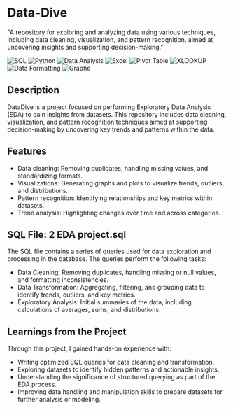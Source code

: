 # Data-Dive
"A repository for exploring and analyzing data using various techniques, including data cleaning, visualization, and pattern recognition, aimed at uncovering insights and supporting decision-making."


![SQL](https://img.shields.io/badge/Tool-SQL-blue.svg)
![Python](https://img.shields.io/badge/Language-Python-brightgreen.svg)
![Data Analysis](https://img.shields.io/badge/Skill-Data%20Analysis-orange.svg)
![Excel](https://img.shields.io/badge/Tool-Excel-green.svg)
![Pivot Table](https://img.shields.io/badge/Skill-Pivot%20Table-purple.svg)
![XLOOKUP](https://img.shields.io/badge/Skill-XLOOKUP-blue.svg)
![Data Formatting](https://img.shields.io/badge/Skill-Data%20Formatting-yellow.svg)
![Graphs](https://img.shields.io/badge/Skill-Graphs-red.svg)


## Description
DataDive is a project focused on performing Exploratory Data Analysis (EDA) to gain insights from datasets. This repository includes data cleaning, visualization, and pattern recognition techniques aimed at supporting decision-making by uncovering key trends and patterns within the data.

## Features
- Data cleaning: Removing duplicates, handling missing values, and standardizing formats.
- Visualizations: Generating graphs and plots to visualize trends, outliers, and distributions.
- Pattern recognition: Identifying relationships and key metrics within datasets.
- Trend analysis: Highlighting changes over time and across categories.

## SQL File: 2 EDA project.sql
The SQL file contains a series of queries used for data exploration and processing in the database. The queries perform the following tasks:

- Data Cleaning: Removing duplicates, handling missing or null values, and formatting inconsistencies.
- Data Transformation: Aggregating, filtering, and grouping data to identify trends, outliers, and key metrics.
- Exploratory Analysis: Initial summaries of the data, including calculations of averages, sums, and distributions.

## Learnings from the Project
Through this project, I gained hands-on experience with:

- Writing optimized SQL queries for data cleaning and transformation.
- Exploring datasets to identify hidden patterns and actionable insights.
- Understanding the significance of structured querying as part of the EDA process.
- Improving data handling and manipulation skills to prepare datasets for further analysis or modeling.

